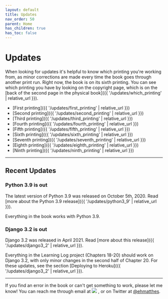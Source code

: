 ```yaml
---
layout: default
title: Updates
nav_order: 50
parent: Home
has_children: true
has_toc: false
---
```


# Updates

When looking for updates it's helpful to know which printing you're working from, as minor corrections are made every time the book goes through another print run. Right now, the book is on its sixth printing. You can see which printing you have by looking on the copyright page, which is on the [back of the second page in the physical book]({{ '/updates/which_printing' | relative_url }}).

- [First printing]({{ '/updates/first_printing' | relative_url }})
- [Second printing]({{ '/updates/second_printing' | relative_url }})
- [Third printing]({{ '/updates/third_printing' | relative_url }})
- [Fourth printing]({{ '/updates/fourth_printing' | relative_url }})
- [Fifth printing]({{ '/updates/fifth_printing' | relative_url }})
- [Sixth printing]({{ '/updates/sixth_printing' | relative_url }})
- [Seventh printing]({{ '/updates/seventh_printing' | relative_url }})
- [Eighth printing]({{ '/updates/eighth_printing' | relative_url }})
- [Ninth printing]({{ '/updates/ninth_printing' | relative_url }})


---

## Recent Updates

### Python 3.9 is out

The latest version of Python 3.9 was released on October 5th, 2020. Read [more about the Python 3.9 release]({{ '/updates/python3_9' | relative_url }}).

Everything in the book works with Python 3.9.

### Django 3.2 is out

Django 3.2 was released in April 2021. Read [more about this release]({{ '/updates/django3_2' | relative_url }}).

Everything in the Learning Log project (Chapters 18-20) should work on Django 3.2, with only minor changes in the second half of Chapter 20. For these updates, see the section [Deploying to Heroku]({{ '/updates/django3_2' | relative_url }}).

---

If you find an error in the book or can't get something to work, please let me know! You can reach me through email at <a href="javascript:location='mailto:\u0065\u0068\u006d\u0061\u0074\u0074\u0068\u0065\u0073\u0040\u0067\u006d\u0061\u0069\u006c\u002e\u0063\u006f\u006d';void 0"><img  class="email" src="{{ '/assets/images/ematthes.svg' | relative_url  }}"/></a> , or on Twitter at [@ehmatthes](https://twitter.com/ehmatthes).